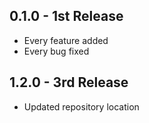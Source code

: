 ## 0.1.0 - 1st Release
* Every feature added
* Every bug fixed

## 1.2.0 - 3rd Release
* Updated repository location
